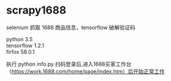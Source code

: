 # scrapy1688
selenium 抓取 1688 商品信息，tensorflow 破解验证码

python 3.5   
tensorflow 1.2.1     
firfox 58.0.1    

    
执行 python info.py
扫码登录后,进入1688买家工作台（https://work.1688.com/home/page/index.htm）后开始正常工作
